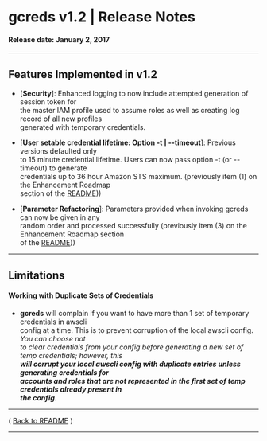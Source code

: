 # gcreds v1.2 | Release Notes

#### Release date:  January 2, 2017

* * *

## Features Implemented in v1.2

* [**Security**]: Enhanced logging to now include attempted generation of session token for  
the master IAM profile used to assume roles as well as creating log record of all new profiles  
generated with temporary credentials.

* [**User setable credential lifetime:  Option -t | --timeout**]: Previous versions defaulted only  
to 15 minute credential lifetime.  Users can now pass option -t (or --timeout) to generate  
credentials up to 36 hour Amazon STS maximum. (previously item (1) on the Enhancement Roadmap  
section of the [README](../README.md)))

* [**Parameter Refactoring**]: Parameters provided when invoking gcreds can now be given in any  
random order and processed successfully (previously item (3) on the Enhancement Roadmap section  
of the [README](../README.md)))

* * *

## Limitations

#### Working with Duplicate Sets of Credentials

* **gcreds** will complain if you want to have more than 1 set of temporary credentials in awscli  
config at a time. This is to prevent corruption of the local awscli config.  _You can choose not  
to clear credentials from your config before generating a new set of temp credentials; however, this  
**will corrupt your local awscli config with duplicate entries unless generating credentials for  
accounts and roles that are not represented in the first set of temp credentials already present in  
the config**._

* * *

( [Back to README](../README.md) )


* * *
